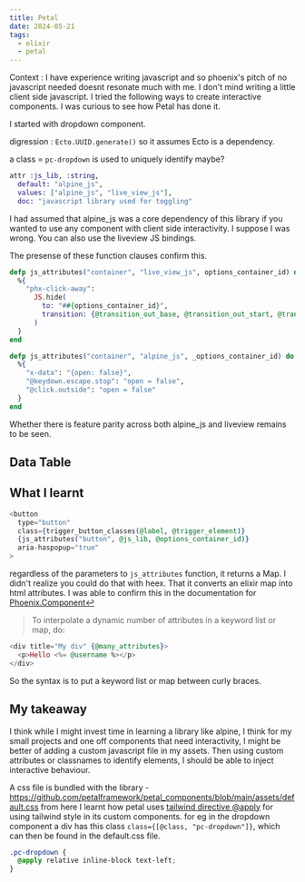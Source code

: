 ```yaml
---
title: Petal
date: 2024-05-21
tags:
  - elixir
  - petal
---
```


Context : I have experience writing javascript and so phoenix's pitch of no javascript needed doesnt resonate much with me. I don't mind writing a little client side javascript. I tried the following ways to create interactive components. I was curious to see how Petal has done it.

I started with dropdown component.

digression : `Ecto.UUID.generate()` so it assumes Ecto is a dependency.

a class = `pc-dropdown` is used to uniquely identify maybe?


```elixir
attr :js_lib, :string,
  default: "alpine_js",
  values: ["alpine_js", "live_view_js"],
  doc: "javascript library used for toggling"
```
I had assumed that alpine_js was a core dependency of this library if you wanted to use any component with client side interactivity. I suppose I was wrong. You can also use the liveview JS bindings. 

The presense of these function clauses confirm this.

```elixir
defp js_attributes("container", "live_view_js", options_container_id) do
  %{
    "phx-click-away":
      JS.hide(
        to: "##{options_container_id}",
        transition: {@transition_out_base, @transition_out_start, @transition_out_end}
      )
  }
end

defp js_attributes("container", "alpine_js", _options_container_id) do
  %{
    "x-data": "{open: false}",
    "@keydown.escape.stop": "open = false",
    "@click.outside": "open = false"
  }
end
```



Whether there is feature parity across both alpine_js and liveview remains to be seen.

## Data Table


## What I learnt 
```elixir
<button
  type="button"
  class={trigger_button_classes(@label, @trigger_element)}
  {js_attributes("button", @js_lib, @options_container_id)}
  aria-haspopup="true"
>
```
regardless of the parameters to `js_attributes` function, it returns a Map. I didn't realize you could do that with heex. That it converts an elixir map into html attributes. I was able to confirm this in the documentation for [Phoenix.Component↩](https://hexdocs.pm/phoenix/components.html)

>To interpolate a dynamic number of attributes in a keyword list or map, do:
```elixir
<div title="My div" {@many_attributes}>
  <p>Hello <%= @username %></p>
</div>
```

So the syntax is to put a keyword list or map between curly braces.


## My takeaway
I think while I might invest time in learning a library like alpine, I think for my small projects and one off components that need interactivity, I might be better of adding a custom javascript file in my assets. Then using custom attributes or classnames to identify elements, I should be able to inject interactive behaviour.

A css file is bundled with the library - https://github.com/petalframework/petal_components/blob/main/assets/default.css
from here I learnt how petal uses [tailwind directive @apply](https://tailwindcss.com/docs/functions-and-directives#apply) for using tailwind style in its custom components. for eg in the dropdown component a div has this class `class={[@class, "pc-dropdown"]}`, which can then be found in the default.css file.

```css
.pc-dropdown {
  @apply relative inline-block text-left;
}
```
